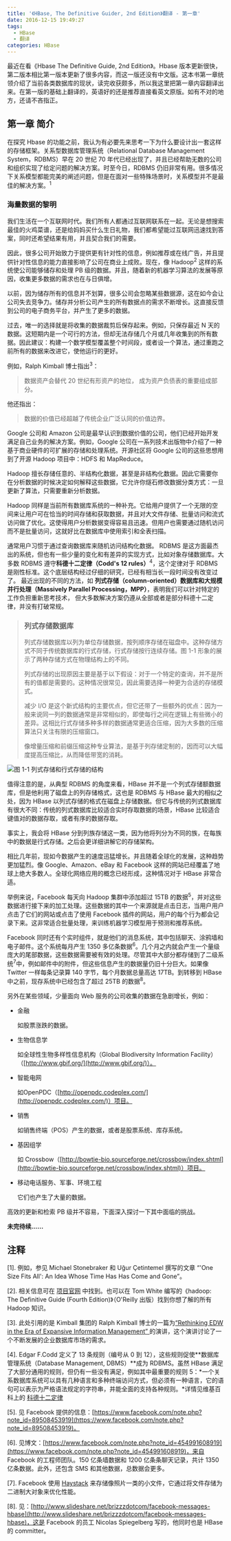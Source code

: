 ```yaml
---
title: '《HBase, The Definitive Guider, 2nd Edition》翻译 - 第一章'
date: 2016-12-15 19:49:27
tags:
  - HBase
  - 翻译
categories: HBase
---
```


最近在看《Hbase The Definitive Guide, 2nd Edition》。Hbase 版本更新很快，第二版本相比第一版本更新了很多内容，而这一版还没有中文版。这本书第一章统领介绍了当前各类数据库的现状，读完收获颇多，所以我这里把第一章内容翻译出来。在第一版的基础上翻译的，英语好的还是推荐直接看英文原版。如有不对的地方，还请不吝指正。

<!-- more -->

## 第一章 简介

在探究 Hbase 的功能之前，我认为有必要先来思考一下为什么要设计出一套这样的存储框架。关系型数据库管理系统（Relational Database Management System，RDBMS）早在 20 世纪 70 年代已经出现了，并且已经帮助无数的公司和组织实现了给定问题的解决方案。时至今日，RDBMS 仍旧非常有用。很多情况下关系模型都能完美的阐述问题，但是在面对一些特殊场景时，关系模型并不是最佳的解决方案。<sup>1</sup>

### 海量数据的黎明

我们生活在一个互联网时代。我们所有人都通过互联网联系在一起。无论是想搜索最佳的火鸡菜谱，还是给妈妈买什么生日礼物，我们都希望能过互联网迅速找到答案，同时还希望结果有用，并且契合我们的需要。

因此，很多公司开始致力于提供更有针对性的信息，例如推荐或在线广告，并且提供针对性信息的能力直接影响了公司在商业上成败。现在，像 Hadoop<sup>2</sup> 这样的系统使公司能够储存和处理 PB 级的数据。并且，随着新的机器学习算法的发展等原因，收集更多数据的需求也在与日俱增。

以前，因为储存所有的信息并不划算，很多公司会忽略某些数据源，这在如今会让公司失去竞争力。储存并分析公司产生的所有数据点的需求不断增长。这直接反馈到公司的电子商务平台，并产生了更多的数据。

过去，唯一的选择就是将收集的数据裁剪后保存起来。例如，只保存最近 N 天的数据。这短期内是一个可行的方法，但却无法存储几个月或几年收集到的所有数据。因此建议：构建一个数学模型覆盖整个时间段，或者设一个算法，通过重跑之前所有的数据来改进它，使他运行的更好。

例如，Ralph Kimball 博士指出<sup>3</sup>：

> 数据资产会替代 20 世纪有形资产的地位， 成为资产负债表的重要组成部分。

他还指出：

> 数据的价值已经超越了传统企业广泛认同的价值边界。

Google 公司和 Amazon 公司是最早认识到数据价值的公司，他们已经开始开发满足自己业务的解决方案。例如，Google 公司在一系列技术出版物中介绍了一种基于商业硬件的可扩展的存储和处理系统。开源社区将 Google 公司的这些思想用到了开源 Hadoop 项目中：HDFS 和 MapReduce。

Hadoop 擅长存储任意的、半结构化数据，甚至是非结构化数据。因此它需要你在分析数据的时候决定如何解释这些数据，它允许你燧石修改数据分类方式：一旦更新了算法，只需要重新分析数据。

Hadoop 同样是当前所有数据库系统的一种补充。它给用户提供了一个无限的空间来让用户可在恰当的时间存储和获取数据，并且对大文件存储、批量访问和流式访问做了优化。这使得用户分析数据变得容易且迅速。但用户也需要通过随机访问而不是批量访问，这就好比在数据库中使用索引和全表扫描。

通常用户习惯于通过查询数据库来随机访问结构化数据。 RDBMS 是这方面最杰出的系统，但也有一些少量的变化和有差异的实现方式，比如对象存储数据库。大多数 RDBMS 遵守**科德十二定律（Codd's 12 rules）**<sup>4</sup>，这个定律对于 RDBMS 是刚性标准。这个底层结构经过仔细的研究，已经有相当长一段时间没有改变过了。 最近出现的不同的方法，如 **列式存储（column-oriented）**数据库和**大规模并行处理（Massively Parallel Processing，MPP）**，表明我们可以针对特定的工作负担重新思考技术， 但大多数解决方案仍遵从全部或者是部分科德十二定律，并没有打破常规。

> ### 列式存储数据库
>
> 列式存储数据库以列为单位存储数据，按列顺序存储在磁盘中。这种存储方式不同于传统数据库的行式存储，行式存储按行连续存储。图 1-1 形象的展示了两种存储方式在物理结构上的不同。
> 
> 列式存储的出现原因主要是基于以下假设：对于一个特定的查询，并不是所有的值都是需要的。这种情况很常见，因此需要选择一种更为合适的存储模式。
>
> 减少 I/O 是这个新式结构的主要优点，但它还带了一些额外的优点：因为一般来说同一列的数据通常是非常相似的，即使每行之间在逻辑上有些微小的差异。这相比行式存储多种多样的数据通常更适合压缩，因为大多数的压缩算法只关注有限的压缩窗口。
>
> 像增量压缩和前缀压缩这种专业算法，是基于列存储定制的，因而可以大幅度提高压缩比，从而降低带宽的消耗。

![图 1-1 列式存储和行式存储的结构](《HBase-The-Definitive-Guide-2nd-Edition》翻译-第一章/Figure-1-1.png)

值得注意的是，从典型 RDBMS 的角度来看，HBase 并不是一个列式存储额数据库，但是他利用了磁盘上的列存储格式，这也是 RDBMS 与 HBase 最大的相似之处，因为 HBase 以列式存储的格式在磁盘上存储数据。但它与传统的列式数据库有很大不同：传统的列式数据库比较适合实时存取数据的场景，HBase 比较适合键值对的数据存取，或者有序的数据存取。

事实上，我会将 HBase 分到列族存储这一类，因为他将列分为不同的族，在每族中的数据是行式存储。之后会更详细讲解它的存储架构。

相比几年前，现如今数据产生的速度迅猛增长。并且随着全球化的发展，这种趋势更加猛烈。像 Google、Amazon、eBay 和 Facebook 这样的网站已经覆盖了地球上绝大多数人。全球化网络应用的概念已经形成，这种情况对于 HBase 非常合适。

举例来说，Facebook 每天向 Hadoop 集群中添加超过 15TB 的数据<sup>5</sup>，并对这些数据进行接下来的加工处理。这些数据的其中一个来源就是点击日志，当用户用户点击了它们的网站或点击了使用 Facebook 插件的网站，用户的每个行为都会记录下来。这非常适合批量处理，来训练机器学习模型用于预测和推荐系统。

Facebook 同时还有个实时组件，就是他们的消息系统，其中包括聊天、涂鸦墙和电子邮件。这个系统每月产生 1350 多亿条数据<sup>6</sup>。几个月之内就会产生一个量级庞大的尾部数据，这些数据需要被有效的处理。尽管其中大部分都存储到了二级系统<sup>7</sup>中，例如邮件中的附件，但这些信息产生的数据量仍旧十分巨大。如果像 Twitter 一样每条记录算 140 字节，每个月数据总量高达 17TB。到转移到 HBase 中之前，现存系统中已经包含了超过 25TB 的数据<sup>8</sup>。

另外在某些领域，少量面向 Web 服务的公司收集的数据在急剧增长，例如：

* 金融

    如股票涨跌的数据。

* 生物信息学

    如全球性生物多样性信息机构（Global Blodiversity Information Facility）（[http://www.gbif.org/](http://www.gbif.org/)）。

* 智能电网

    如OpenPDC（[http://openpdc.codeplex.com/](http://openpdc.codeplex.com/)）项目。

* 销售

    如销售终端（POS）产生的数据，或者是股票系统、库存系统。

* 基因组学

    如 Crossbow（[http://bowtie-bio.sourceforge.net/crossbow/index.shtml](http://bowtie-bio.sourceforge.net/crossbow/index.shtml)）项目。

* 移动电话服务、军事、环境工程

    它们也产生了大量的数据。

高效的更新和检索 PB 级并不容易，下面深入探讨一下其中面临的挑战。

**未完待续……**

## 注释

[1]. 例如，参见 Michael Stonebraker 和 Uğur Çetintemel 撰写的文章 “'One Size Fits All': An Idea Whose Time Has Has Come and Gone”。

[2]. 相关信息可在 [项目官网](http://hadoop.apache.org/) 中找到。也可以在 Tom White 编写的《hadoop: The Definitive Guide (Fourth Edition)》（O'Reilly 出版）找到你想了解的所有 Hadoop 知识。

[3]. 此处引用的是 Kimball 集团的 Ralph Kimball 博士的一篇为[“Rethinking EDW in the Era of Expansive Information Management” ](https://www.informatica.com/campaigns/rethink_edw_kimball.pdf)的演讲，这个演讲讨论了一个不断发展的企业数据库市场的需求。

[4]. Edgar F.Codd 定义了 13 条规则（编号从 0 到 12），这些规则促使**数据库管理系统（Database Management, DBMS）**成为 RDBMS。虽然 HBase 满足了大部分通用的规则，但仍有一些没有满足，例如其中最重要的规则 5：*一个关系数据库系统可以具有几种语言和多种终端访问方式，但必须有一种语言，它的语句可以表示为严格语法规定的字符串，并能全面的支持各种规则。*详情见维基百科上的 [科德十二定律](https://zh.wikipedia.org/zh-hans/科德十二定律)

[5]. 见 Facebook 提供的信息：[https://www.facebook.com/note.php?note_id=89508453919](https://www.facebook.com/note.php?note_id=89508453919)。

[6]. 见博文：[https://www.facebook.com/note.php?note_id=454991608919](https://www.facebook.com/note.php?note_id=454991608919)，来自 Facebook 的工程师团队。150 亿条墙数据和 1200 亿条条聊天记录，共计 1350 亿条数据。此外，还包含 SMS 和其他数据，总数据会更多。

[7]. Facebook 使用 [Haystack](http://project-haystack.org/) 来存储像照片一类的小文件，它通过将文件存储为二进制大对象来优化性能。

[8]. 见：[http://www.slideshare.net/brizzzdotcom/facebook-messages-hbase](http://www.slideshare.net/brizzzdotcom/facebook-messages-hbase)，这是 Facebook 的员工 Nicolas Spiegelberg 写的，他同时也是 HBase 的 committer。
